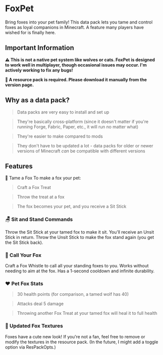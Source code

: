 # FoxPet

Bring foxes into your pet family!
This data pack lets you tame and control foxes as loyal companions in Minecraft. A feature many players have wished for is finally here.

## Important Information
**⚠️ This is not a native pet system like wolves or cats.
FoxPet is designed to work well in multiplayer, though occasional issues may occur. I'm actively working to fix any bugs!**

**🔧 A resource pack is required. Please download it manually from the version page.**

## Why as a data pack?
> Data packs are very easy to install and set up

> They're basically cross-platform (since it doesn't matter if you're running Forge, Fabric, Paper, etc., it will run no matter what)

> They're easier to make compared to mods

> They don't have to be updated a lot - data packs for older or newer versions of Minecraft _can_ be compatible with different versions

## Features
🦊 Tame a Fox
To make a fox your pet:

> Craft a Fox Treat

> Throw the treat at a fox

> The fox becomes your pet, and you receive a Sit Stick

### 🪑 Sit and Stand Commands
Throw the Sit Stick at your tamed fox to make it sit.
You'll receive an Unsit Stick in return.
Throw the Unsit Stick to make the fox stand again (you get the Sit Stick back).

### 📯 Call Your Fox
Craft a Fox Whistle to call all your standing foxes to you.
Works without needing to aim at the fox.
Has a 1-second cooldown and infinite durability.

### ❤️ Pet Fox Stats
> 30 health points (for comparison, a tamed wolf has 40)

> Attacks deal 5 damage

> Throwing another Fox Treat at your tamed fox will heal it to full health

### 🎨 Updated Fox Textures
Foxes have a cute new look!
If you're not a fan, feel free to remove or modify the textures in the resource pack. (In the future, I might add a toggle option via ResPackOpts.)
